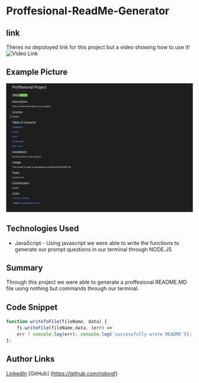# Proffesional-ReadMe-Generator

## link 
Theres no depoloyed link for this project but a video showing how to use it!
![Video Link](https://watch.screencastify.com/v/UoJ7n16giswEWcOWQQLi)


## Example Picture 
 ![site](/Screen%20Shot%202022-10-21%20at%2011.07.44%20PM.png)

## Technologies Used 
- JavaScript - Using javascript we were able to write the functions to generate our prompt questions in our terminal through NODE.JS

## Summary 
Through this project we were able to generate a proffesional README.MD file using nothing but commands through our terminal.

## Code Snippet 

``` JavaScript
function writeToFile(fileName, data) {
    fs.writeFile(fileName,data, (err) =>
    err ? console.log(err): console.log('successfully wrote README'));
};
```
## Author Links

[LinkedIn](https://www.linkedin.com/in/angel-matias-01120b251/)
[GitHub] (https://github.com/robogf)
